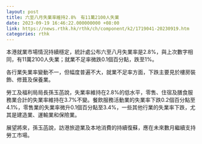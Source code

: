 ```yaml
---
layout: post
title: 六至八月失業率維持2.8%　有11萬2100人失業
date: 2023-09-19 16:46:22.000000000 +08:00
link: https://news.rthk.hk/rthk/ch/component/k2/1719041-20230919.htm
categories: rthk
---
```


本港就業市場情況持續穩定，統計處公布六至八月失業率是2.8%，與上次數字相同，有11萬2100人失業；就業不足率微跌0.1個百分點，跌至1%。
 
各行業失業率變動不一，但幅度普遍不大，就業不足率方面，下跌主要見於樓房裝飾、修葺及保養業。
 
勞工及福利局局長孫玉菡說，失業率維持在2.8%的低水平，零售、住宿及膳食服務業合計的失業率維持在3.7%不變。餐飲服務活動業的失業率下跌0.2個百分點至4.1%，零售業的失業率微升0.1個百分點至3.4%，一些其他行業的失業率下跌，尤其是建造業、運輸業和保險業。

展望將來，孫玉菡說，訪港旅遊業及本地消費的持續復蘇，應在未來數月繼續支持勞工市場。
